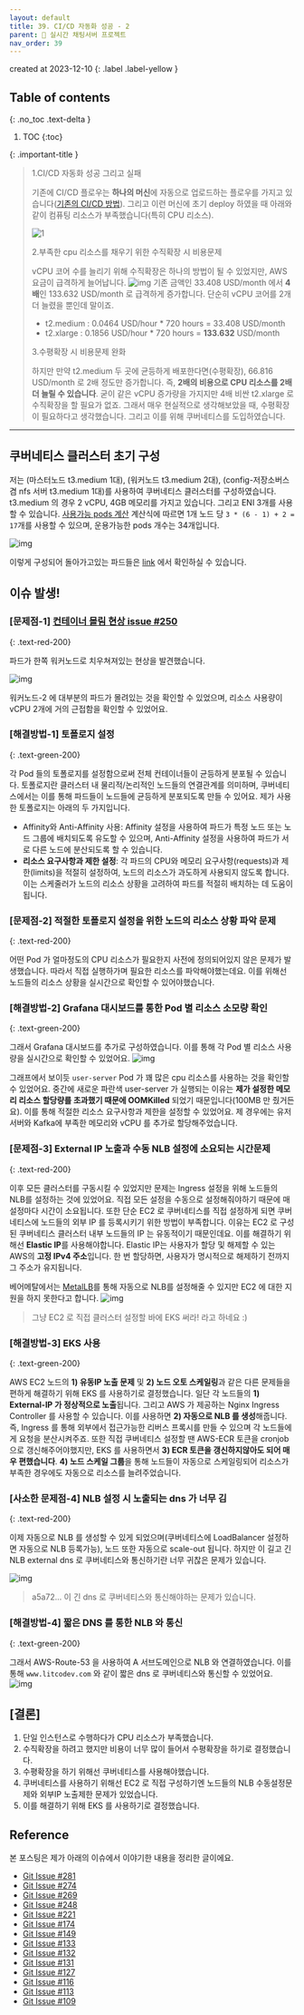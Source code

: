 ```yaml
---
layout: default
title: 39. CI/CD 자동화 성공 - 2
parent: 📌 실시간 채팅서버 프로젝트
nav_order: 39
---
```

created at 2023-12-10 
{: .label .label-yellow }

## Table of contents
{: .no_toc .text-delta }

1. TOC
{:toc}




{: .important-title }
> 1.CI/CD 자동화 성공 그리고 실패
> 
> 기존에 CI/CD 플로우는 **하나의 머신**에 자동으로 업로드하는 플로우를 가지고 있습니다([기존의 CI/CD 방법](#기존의-cicd-플로우)).
> 그리고 이런 머신에 초기 deploy 하였을 때 아래와 같이 컴퓨팅 리소스가 부족했습니다(특히 CPU 리소스).
> 
> ![1](https://user-images.githubusercontent.com/29156882/270146879-11b383df-50b6-4c1f-8dc0-2491ba3cfd8a.png)
>
> 2.부족한 cpu 리소스를 채우기 위한 수직확장 시 비용문제
> 
> vCPU 코어 수를 늘리기 위해 수직확장은 하나의 방법이 될 수 있었지만, AWS 요금이 급격하게 늘어납니다.
> ![img](../../../assets/k8s/3.png)
> 기존 금액인 33.408 USD/month 에서 **4배**인 133.632 USD/month 로 급격하게 증가합니다. 단순히 vCPU 코어를 2개 더 늘렸을 뿐인데 말이죠. 
> 
> * t2.medium : 0.0464 USD/hour * 720 hours = 33.408 USD/month
> * t2.xlarge : 0.1856 USD/hour * 720 hours = **133.632** USD/month
> 
> 3.수평확장 시 비용문제 완화
> 
> 하지만 만약 t2.medium 두 곳에 균등하게 배포한다면(수평확장), 66.816 USD/month 로 2배 정도만 증가합니다. 즉, **2배의 비용으로 CPU 리소스를 2배 더 늘릴 수 있습니다**.
> 굳이 같은 vCPU 증가량을 가지지만 4배 비싼 t2.xlarge 로 수직확장을 할 필요가 없죠. 그래서 매우 현실적으로 생각해보았을 때, 수평확장이 필요하다고 생각했습니다. 그리고 이를 위해 쿠버네티스를 도입하였습니다.

---------

## 쿠버네티스 클러스터 초기 구성
저는 (마스터노드 t3.medium 1대), (워커노드 t3.medium 2대), (config-저장소버스 겸 nfs 서버 t3.medium 1대)를 사용하여 쿠버네티스 클러스터를 구성하였습니다. t3.medium 의 경우 2 vCPU, 4GB 메모리를 가지고 있습니다. 그리고 ENI 3개를 사용할 수 있습니다.
[사용가능 pods 계산](https://github.com/awslabs/amazon-eks-ami/blob/master/files/eni-max-pods.txt) 계산식에 따르면 1개 노드 당 `3 * (6 - 1) + 2 = 17`개를 사용할 수 있으며, 운용가능한 pods 개수는 34개입니다.

![img](../../../assets/k8s/4.png)

이렇게 구성되어 돌아가고있는 파드들은 [link](https://github.com/ghkdqhrbals/spring-chatting-server/issues/284) 에서 확인하실 수 있습니다.

## 이슈 발생!
### [문제점-1] [컨테이너 몰림 현상 issue #250](https://github.com/ghkdqhrbals/spring-chatting-server/issues/250)
{: .text-red-200}

파드가 한쪽 워커노드로 치우쳐져있는 현상을 발견했습니다.

![img](../../../assets/k8s/2.png)

워커노드-2 에 대부분의 파드가 몰려있는 것을 확인할 수 있었으며, 리소스 사용량이 vCPU 2개에 거의 근접함을 확인할 수 있었어요.

### [해결방법-1] 토폴로지 설정
{: .text-green-200}

각 Pod 들의 토폴로지를 설정함으로써 전체 컨테이너들이 균등하게 분포될 수 있습니다. 토폴로지란 클러스터 내 물리적/논리적인 노드들의 연결관계를 의미하며, 쿠버네티스에서는 이를 통해 파드들이 노드들에 균등하게 분포되도록 만들 수 있어요.
제가 사용한 토폴로지는 아래의 두 가지입니다.

* Affinity와 Anti-Affinity 사용: Affinity 설정을 사용하여 파드가 특정 노드 또는 노드 그룹에 배치되도록 유도할 수 있으며, Anti-Affinity 설정을 사용하여 파드가 서로 다른 노드에 분산되도록 할 수 있습니다.
* **리소스 요구사항과 제한 설정**: 각 파드의 CPU와 메모리 요구사항(requests)과 제한(limits)을 적절히 설정하여, 노드의 리소스가 과도하게 사용되지 않도록 합니다. 이는 스케줄러가 노드의 리소스 상황을 고려하여 파드를 적절히 배치하는 데 도움이 됩니다.

### [문제점-2] 적절한 토폴로지 설정을 위한 노드의 리소스 상황 파악 문제
{: .text-red-200}

어떤 Pod 가 얼마정도의 CPU 리소스가 필요한지 사전에 정의되어있지 않은 문제가 발생했습니다. 따라서 직접 실행하가며 필요한 리소스를 파악해야했는데요. 이를 위해선 노드들의 리소스 상황을 실시간으로 확인할 수 있어야했습니다.  

### [해결방법-2] Grafana 대시보드를 통한 Pod 별 리소스 소모량 확인
{: .text-green-200}

그래서 Grafana 대시보드를 추가로 구성하였습니다. 이를 통해 각 Pod 별 리소스 사용량을 실시간으로 확인할 수 있었어요.
![img](../../../assets/k8s/5.png)

그래프에서 보이듯 `user-server` Pod 가 꽤 많은 cpu 리소스를 사용하는 것을 확인할 수 있었어요. 중간에 새로운 파란색 user-server 가 실행되는 이유는 **제가 설정한 메모리 리소스 할당량를 초과했기 때문에 OOMKilled** 되었기 때문입니다(100MB 만 줬거든요). 이를 통해 적절한 리소스 요구사항과 제한을 설정할 수 있었어요.
제 경우에는 유저서버와 Kafka에 부족한 메모리와 vCPU 를 추가로 할당해주었습니다.

### [문제점-3] External IP 노출과 수동 NLB 설정에 소요되는 시간문제
{: .text-red-200}

이후 모든 클러스터를 구동시킬 수 있었지만 문제는 Ingress 설정을 위해 노드들의 NLB를 설정하는 것에 있었어요. 직접 모든 설정을 수동으로 설정해줘야하기 때문에 매 설정마다 시간이 소요됩니다.
또한 단순 EC2 로 쿠버네티스를 직접 설정하게 되면 쿠버네티스에 노드들의 외부 IP 를 등록시키기 위한 방법이 부족합니다.
이유는 EC2 로 구성된 쿠버네티스 클러스터 내부 노드들의 IP 는 유동적이기 때문인데요. 이를 해결하기 위해선 **Elastic IP**를 사용해야합니다. Elastic IP는 사용자가 할당 및 해제할 수 있는 AWS의 **고정 IPv4 주소**입니다. 한 번 할당하면, 사용자가 명시적으로 해제하기 전까지 그 주소가 유지됩니다.

베어메탈에서는 [MetalLB](https://metallb.universe.tf/installation/)를 통해 자동으로 NLB를 설정해줄 수 있지만 EC2 에 대한 지원을 하지 못한다고 합니다.
![img](../../../assets/k8s/6.png)
> 그냥 EC2 로 직접 클러스터 설정할 바에 EKS 써라! 라고 하네요 :)

### [해결방법-3] EKS 사용
{: .text-green-200}

AWS EC2 노드의 **1) 유동IP 노출 문제** 및 **2) 노드 오토 스케일링**과 같은 다른 문제들을 편하게 해결하기 위해 EKS 를 사용하기로 결정했습니다. 일단 각 노드들의 **1) External-IP 가 정상적으로 노출**됩니다.
그리고 AWS 가 제공하는 Nginx Ingress Controller 를 사용할 수 있습니다. 이를 사용하면 **2) 자동으로 NLB 를 생성**해줍니다. 즉, Ingress 를 통해 외부에서 접근가능한 리버스 프록시를 만들 수 있으며 각 노드들에게 요청을 분산시켜주죠. 
또한 직접 쿠버네티스 설정할 땐 AWS-ECR 토큰을 cronjob으로 갱신해주어야했지만, EKS 를 사용하면서 **3) ECR 토큰을 갱신하지않아도 되어 매우 편했습니다**. **4) 노드 스케일 그룹**을 통해 노드들이 자동으로 스케일링되어 리소스가 부족한 경우에도 자동으로 리소스를 늘려주었습니다.

### [사소한 문제점-4] NLB 설정 시 노출되는 dns 가 너무 김
{: .text-red-200}

이제 자동으로 NLB 를 생성할 수 있게 되었으며(쿠버네티스에 LoadBalancer 설정하면 자동으로 NLB 등록가능), 노드 또한 자동으로 scale-out 됩니다. 하지만 이 길고 긴 NLB external dns 로 쿠버네티스와 통신하기란 너무 귀찮은 문제가 있습니다.

![img](../../../assets/k8s/7.png)
> a5a72... 이 긴 dns 로 쿠버네티스와 통신해야하는 문제가 있습니다.

### [해결방법-4] 짧은 DNS 를 통한 NLB 와 통신 
{: .text-green-200}

그래서 AWS-Route-53 을 사용하여 A 서브도메인으로 NLB 와 연결하였습니다. 이를 통해 `www.litcodev.com` 와 같이 짧은 dns 로 쿠버네티스와 통신할 수 있었어요.   
![img](../../../assets/k8s/8.png)


## [결론]

1. 단일 인스턴스로 수행하다가 CPU 리소스가 부족했습니다.
2. 수직확장을 하려고 했지만 비용이 너무 많이 들어서 수평확장을 하기로 결정했습니다.
3. 수평확장을 하기 위해선 쿠버네티스를 사용해야했습니다.
4. 쿠버네티스를 사용하기 위해선 EC2 로 직접 구성하기엔 노드들의 NLB 수동설정문제와 외부IP 노출제한 문제가 있었습니다.
5. 이를 해결하기 위해 EKS 를 사용하기로 결정했습니다.


## Reference
본 포스팅은 제가 아래의 이슈에서 이야기한 내용을 정리한 글이에요.
* [Git Issue #281](https://github.com/ghkdqhrbals/spring-chatting-server/issues/281)
* [Git Issue #274](https://github.com/ghkdqhrbals/spring-chatting-server/issues/274)
* [Git Issue #269](https://github.com/ghkdqhrbals/spring-chatting-server/issues/269)
* [Git Issue #248](https://github.com/ghkdqhrbals/spring-chatting-server/issues/248)
* [Git Issue #221](https://github.com/ghkdqhrbals/spring-chatting-server/issues/221)
* [Git Issue #174](https://github.com/ghkdqhrbals/spring-chatting-server/issues/174)
* [Git Issue #149](https://github.com/ghkdqhrbals/spring-chatting-server/issues/149)
* [Git Issue #133](https://github.com/ghkdqhrbals/spring-chatting-server/issues/133)
* [Git Issue #132](https://github.com/ghkdqhrbals/spring-chatting-server/issues/132)
* [Git Issue #131](https://github.com/ghkdqhrbals/spring-chatting-server/issues/131)
* [Git Issue #127](https://github.com/ghkdqhrbals/spring-chatting-server/issues/127)
* [Git Issue #116](https://github.com/ghkdqhrbals/spring-chatting-server/issues/116)
* [Git Issue #113](https://github.com/ghkdqhrbals/spring-chatting-server/issues/113)
* [Git Issue #109](https://github.com/ghkdqhrbals/spring-chatting-server/issues/109)